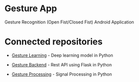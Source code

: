 # Gesture App
Gesture Recognition (Open Fist/Closed Fist) Android Application

# Connected repositories

* [Gesture Learning](https://github.com/anubhavtomar/gesture-learning) - Deep learning model in Python

* [Gesture Backend](https://github.com/anubhavtomar/gesture-backend) - Rest API using Flask in Python

* [Gesture Processing](https://github.com/anubhavtomar/gesture-processing) - Signal Processing in Python
